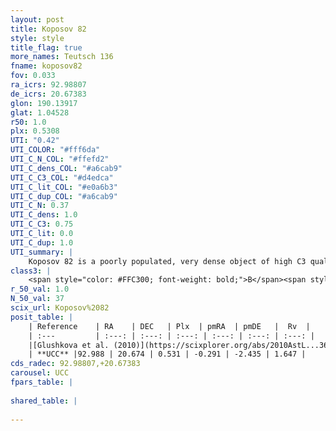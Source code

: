 ```yaml
---
layout: post
title: Koposov 82
style: style
title_flag: true
more_names: Teutsch 136
fname: koposov82
fov: 0.033
ra_icrs: 92.98807
de_icrs: 20.67383
glon: 190.13917
glat: 1.04528
r50: 1.0
plx: 0.5308
UTI: "0.42"
UTI_COLOR: "#fff6da"
UTI_C_N_COL: "#ffefd2"
UTI_C_dens_COL: "#a6cab9"
UTI_C_C3_COL: "#d4edca"
UTI_C_lit_COL: "#e0a6b3"
UTI_C_dup_COL: "#a6cab9"
UTI_C_N: 0.37
UTI_C_dens: 1.0
UTI_C_C3: 0.75
UTI_C_lit: 0.0
UTI_C_dup: 1.0
UTI_summary: |
    Koposov 82 is a poorly populated, very dense object of high C3 quality. It is rarely studied in the literature, with no articles listed in the last 15 years.
class3: |
    <span style="color: #FFC300; font-weight: bold;">B</span><span style="color: green; font-weight: bold;">A</span>
r_50_val: 1.0
N_50_val: 37
scix_url: Koposov%2082
posit_table: |
    | Reference    | RA    | DEC   | Plx  | pmRA  | pmDE   |  Rv  |
    | :---         | :---: | :---: | :---: | :---: | :---: | :---: |
    |[Glushkova et al. (2010)](https://scixplorer.org/abs/2010AstL...36...75G) | 92.983 | 20.671 | -- | -- | -- | -- |
    | **UCC** |92.988 | 20.674 | 0.531 | -0.291 | -2.435 | 1.647 | 
cds_radec: 92.98807,+20.67383
carousel: UCC
fpars_table: |
    
shared_table: |
    
---
```

